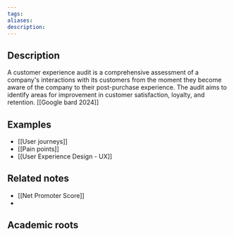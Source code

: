 ```yaml
---
tags: 
aliases: 
description:
---
```



## Description

A customer experience audit is a comprehensive assessment of a company's interactions with its customers from the moment they become aware of the company to their post-purchase experience. The audit aims to identify areas for improvement in customer satisfaction, loyalty, and retention. [[Google bard 2024]]
## Examples 
- [[User journeys]]
- [[Pain points]]
- [[User Experience Design - UX]]

## Related notes 
- [[Net Promoter Score]]
- 

## Academic roots
